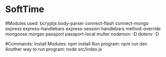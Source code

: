 # SoftTime

#Modules used:
bcryptjs body-parser connect-flash connect-mongo express express-handlebars express-session handlebars method-override mongoose morgan passport passport-local multer
nodemon -D
dotenv -D

#Commands:
Install Modules: npm install
Run program: npm run dev
Another way to run program: node src/index.js
